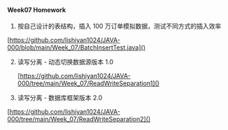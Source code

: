 #### Week07 Homework
1. 按自己设计的表结构，插入 100 万订单模拟数据，测试不同方式的插入效率

 [https://github.com/lishiyan1024/JAVA-000/blob/main/Week_07/BatchInsertTest.java]()

2. 读写分离 - 动态切换数据源版本 1.0

	[https://github.com/lishiyan1024/JAVA-000/tree/main/Week_07/ReadWriteSeparation1]()

3. 读写分离 - 数据库框架版本 2.0

  [https://github.com/lishiyan1024/JAVA-000/tree/main/Week_07/ReadWriteSeparation2]()